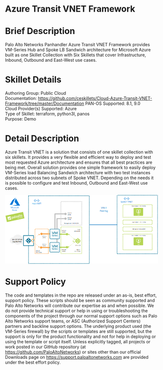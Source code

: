 # Azure Transit VNET Framework

# Brief Description
Palo Alto Networks Panhandler Azure Transit VNET Framework provides VM-Series Hub and Spoke LB Sandwich architecture for Microsoft Azure built as one Skillet Collection with Six Skillets that cover Infrastructure, Inbound, Outbound and East-West use cases.

# Skillet Details
Authoring Group: Public Cloud  
Documentation: https://github.com/ceskillets/Cloud-Azure-Transit-VNET-Framework/tree/master/Documentation  PAN-OS Supported:  8.1, 9.0  
Cloud Provider(s) Supported:  Azure  
Type of Skillet:  terraform, python3l, panos  
Purpose:  Demo  

# Detail Description
Azure Transit VNET is a solution that consists of one skillet collection with six skillets. It provides a very flexible and efficient way to deploy and test most requested Azure architecture and ensures that all best practices are being met. Overall solution provides one simple framework to easily deploy VM-Series load Balancing Sandwich architecture with two test instances distributed across two subnets of Spoke VNET. 
Depending on the needs it is possible to configure and test Inbound, Outbound and East-West use cases. 

![alt text](https://raw.githubusercontent.com/dstanic-pan/azure-transit-vnet-v2/master/architecture-diagram.png)

# Support Policy
The code and templates in the repo are released under an as-is, best effort, support policy. These scripts should be seen as community supported and Palo Alto Networks will contribute our expertise as and when possible. We do not provide technical support or help in using or troubleshooting the components of the project through our normal support options such as Palo Alto Networks support teams, or ASC (Authorized Support Centers) partners and backline support options. The underlying product used (the VM-Series firewall) by the scripts or templates are still supported, but the support is only for the product functionality and not for help in deploying or using the template or script itself. Unless explicitly tagged, all projects or work posted in our GitHub repository (at https://github.com/PaloAltoNetworks) or sites other than our official Downloads page on https://support.paloaltonetworks.com are provided under the best effort policy.
